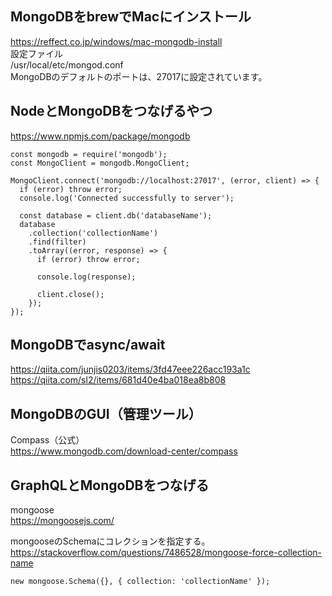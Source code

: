 ## MongoDBをbrewでMacにインストール
https://reffect.co.jp/windows/mac-mongodb-install  
設定ファイル  
/usr/local/etc/mongod.conf  
MongoDBのデフォルトのポートは、27017に設定されています。  

## NodeとMongoDBをつなげるやつ
https://www.npmjs.com/package/mongodb  
```
const mongodb = require('mongodb');
const MongoClient = mongodb.MongoClient;

MongoClient.connect('mongodb://localhost:27017', (error, client) => {
  if (error) throw error;
  console.log('Connected successfully to server');

  const database = client.db('databaseName');
  database
    .collection('collectionName')
    .find(filter)
    .toArray((error, response) => {
      if (error) throw error;
      
      console.log(response);

      client.close();
    });
});
```

## MongoDBでasync/await
https://qiita.com/junjis0203/items/3fd47eee226acc193a1c  
https://qiita.com/sl2/items/681d40e4ba018ea8b808  

## MongoDBのGUI（管理ツール）
Compass（公式）  
https://www.mongodb.com/download-center/compass  

## GraphQLとMongoDBをつなげる
mongoose  
https://mongoosejs.com/

mongooseのSchemaにコレクションを指定する。  
https://stackoverflow.com/questions/7486528/mongoose-force-collection-name  
```
new mongoose.Schema({}, { collection: 'collectionName' });
```